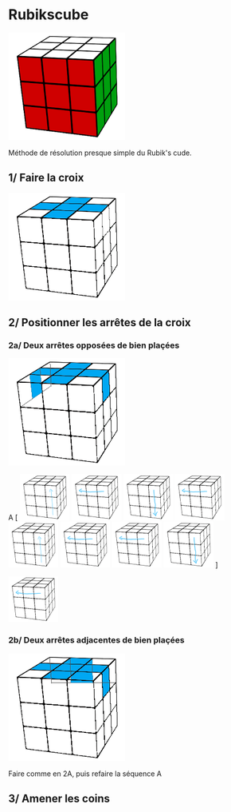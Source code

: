 # Rubikscube

![](img/cube_00.png)

Méthode de résolution presque simple du Rubik's cude.



## 1/ Faire la croix

![](img/cube_02.png)

## 2/ Positionner les arrêtes de la croix

### 2a/ Deux arrêtes opposées de bien plaçées
![](img/cube_04.png)

A [ ![](img/R.png) ![](img/U.png) ![](img/Rp.png) ![](img/U.png) ![](img/R.png) ![](img/U.png) ![](img/U.png) ![](img/Rp.png) ]

![](img/U.png)

### 2b/ Deux arrêtes adjacentes de bien plaçées
![](img/cube_05.png)

Faire comme en 2A, puis refaire la séquence A


## 3/ Amener les coins 



